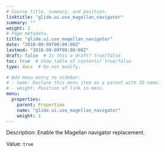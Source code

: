 ```yaml
---
# Course title, summary, and position.
linktitle: "glide.ui.use_magellan_navigator"
summary: ""
weight: 1
# Page metadata.
title: "glide.ui.use_magellan_navigator"
date: "2018-09-09T00:00:00Z"
lastmod: "2018-09-09T00:00:00Z"
draft: false  # Is this a draft? true/false
toc: true  # Show table of contents? true/false
type: docs  # Do not modify.

# Add menu entry to sidebar.
# - name: Declare this menu item as a parent with ID name.
# - weight: Position of link in menu.
menu:
  properties:
    parent: Properties
    name: "glide.ui.use_magellan_navigator"
    weight: 1
---
```


Description: Enable the Magellan navigator replacement.


Value: `true`